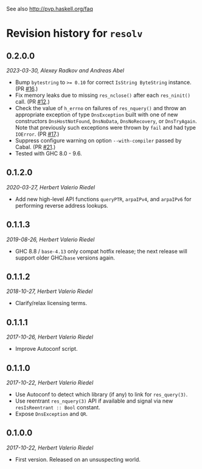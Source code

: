 See also http://pvp.haskell.org/faq

# Revision history for `resolv`

## 0.2.0.0

_2023-03-30, Alexey Radkov and Andreas Abel_

* Bump `bytestring` to `>= 0.10` for correct `IsString ByteString` instance.
  (PR [#16](https://github.com/haskell-hvr/resolv/pull/16).)
* Fix memory leaks due to missing `res_nclose()` after each `res_ninit()` call.
  (PR [#12](https://github.com/haskell-hvr/resolv/pull/12).)
* Check the value of `h_errno` on failures of `res_nquery()` and throw an
  appropriate exception of type `DnsException` built with one of new
  constructors `DnsHostNotFound`, `DnsNoData`, `DnsNoRecovery`, or `DnsTryAgain`.
  Note that previously such exceptions were thrown by `fail` and had type `IOError`.
  (PR [#17](https://github.com/haskell-hvr/resolv/pull/17).)
* Suppress configure warning on option `--with-compiler` passed by Cabal.
  (PR [#21](https://github.com/haskell-hvr/resolv/pull/21).)
* Tested with GHC 8.0 - 9.6.

## 0.1.2.0

_2020-03-27, Herbert Valerio Riedel_

* Add new high-level API functions `queryPTR`, `arpaIPv4`, and
  `arpaIPv6` for performing reverse address lookups.

## 0.1.1.3

_2019-08-26, Herbert Valerio Riedel_

* GHC 8.8 / `base-4.13` only compat hotfix release; the next release will support
  older GHC/`base` versions again.

## 0.1.1.2

_2018-10-27, Herbert Valerio Riedel_

* Clarify/relax licensing terms.

## 0.1.1.1

_2017-10-26, Herbert Valerio Riedel_

* Improve Autoconf script.

## 0.1.1.0

_2017-10-22, Herbert Valerio Riedel_

* Use Autoconf to detect which library (if any) to link for `res_query(3)`.
* Use reentrant `res_nquery(3)` API if available and signal via new `resIsReentrant :: Bool` constant.
* Expose `DnsException` and `QR`.

## 0.1.0.0

_2017-10-22, Herbert Valerio Riedel_

* First version. Released on an unsuspecting world.
